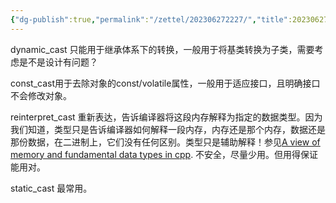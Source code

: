 ```yaml
---
{"dg-publish":true,"permalink":"/zettel/202306272227/","title":202306272227,"tags":["cpp","cast"],"created":"2023-06-27T22:27:25+08:00"}
---
```



dynamic_cast 只能用于继承体系下的转换，一般用于将基类转换为子类，需要考虑是不是设计有问题？

const_cast用于去除对象的const/volatile属性，一般用于适应接口，且明确接口不会修改对象。

reinterpret_cast 重新表达，告诉编译器将这段内存解释为指定的数据类型。因为我们知道，类型只是告诉编译器如何解释一段内存，内存还是那个内存，数据还是那份数据，在二进制上，它们没有任何区别。类型只是辅助解释！参见[A view of memory and fundamental data types in cpp](../notes/cpp/cpp-learn.md#A%20view%20of%20memory%20and%20fundamental%20data%20types%20in%20cpp). 不安全，尽量少用。但用得保证能用对。

static_cast 最常用。